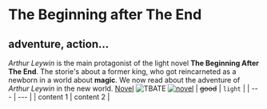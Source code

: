 # The Beginning after The End  
## adventure, action...
*Arthur Leywin* is the main protagonist of the light novel **The Beginning After The End**. The storie's about a former king, who got reincarneted as a newborn in a world about **magic**. We now read about the adventure of *Arthur Leywin* in the new world. [Novel](https://webnovelonline.com/v1/novel/the_beginning_after_the_end)
![TBATE](https://user-images.githubusercontent.com/111046453/184097084-89a1e421-da35-46b4-bb1b-35fb626ed65e.png)
[![novel](https://i.pinimg.com/736x/7d/43/70/7d4370677bb0e56e8b8f2bba47c2fa7e.jpg)](https://www.goodreads.com/series/173792-the-beginning-after-the-end)
| ~~good~~ | `light` |
| --- | --- |
| content 1 | content 2 |
